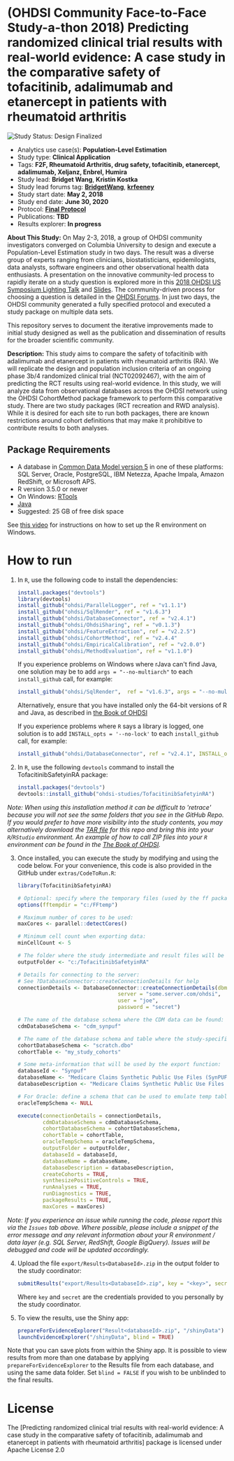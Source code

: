 (OHDSI Community Face-to-Face Study-a-thon 2018) Predicting randomized clinical trial results with real-world evidence: A case study in the comparative safety of tofacitinib, adalimumab and etanercept in patients with rheumatoid arthritis
=============

<img src="https://img.shields.io/badge/Study%20Status-Design%20Finalized-brightgreen.svg" alt="Study Status: Design Finalized">

- Analytics use case(s): **Population-Level Estimation**
- Study type: **Clinical Application**
- Tags: **F2F, Rheumatoid Arthritis, drug safety, tofacitinib, etanercept, adalimumab, Xeljanz, Enbrel, Humira**
- Study lead: **Bridget Wang**, **Kristin Kostka**
- Study lead forums tag: **[BridgetWang](https://forums.ohdsi.org/u/BridgetWang)**, **[krfeeney](https://forums.ohdsi.org/u/krfeeney)**
- Study start date: **May 2, 2018**
- Study end date: **June 30, 2020**
- Protocol: **[Final Protocol](https://github.com/ohdsi-studies/TofacitinibSafetyinRA/blob/master/Overall%20Documentation/OHDSI%20F2F%20protocol%20v2.2.docx)** 
- Publications: **TBD**
- Results explorer: **In progress**

**About This Study:**
On May 2-3, 2018, a group of OHDSI community investigators converged on Columbia University to design and execute a Population-Level Estimation study in two days. The result was a diverse group of experts ranging from clinicians, biostatisticians, epidemilogists, data analysts, software engineers and other observational health data enthusiasts. A presentation on the innovative community-led process to rapidly iterate on a study question is explored more in this [2018 OHDSI US Symposium Lighting Talk](https://www.youtube.com/watch?v=ybKFFAP5Gl0) and [Slides](https://www.ohdsi.org/wp-content/uploads/2018/10/OHDSI-LightningTalk2018-FeeneyKostka.pdf). The community-driven process for choosing a question is detailed in the [OHDSI Forums](https://forums.ohdsi.org/t/ohdsi-face-to-face-at-columbia-may2-3-community-study-a-thon/4008). In just two days, the OHDSI community generated a fully specified protocol and executed a study package on multiple data sets.

This repository serves to document the iterative improvements made to initial study designed as well as the publication and dissemination of results for the broader scientific community. 

**Description:**
This study aims to compare the safety of tofacitinib with adalimumab and etanercept in patients with rheumatoid arthritis (RA). We will replicate the design and population inclusion criteria of an ongoing phase 3b/4 randomized clinical trial (NCT02092467), with the aim of predicting the RCT results using real-world evidence. In this study, we will analyze data from observational databases across the OHDSI network using the OHDSI CohortMethod package framework to perform this comparative study. There are two study packages (RCT recreation and RWD analysis). While it is desired for each site to run both packages, there are known restrictions around cohort definitions that may make it prohibitive to contribute results to both analyses.

## Package Requirements
- A database in [Common Data Model version 5](https://github.com/OHDSI/CommonDataModel) in one of these platforms: SQL Server, Oracle, PostgreSQL, IBM Netezza, Apache Impala, Amazon RedShift, or Microsoft APS.
- R version 3.5.0 or newer
- On Windows: [RTools](http://cran.r-project.org/bin/windows/Rtools/)
- [Java](http://java.com)
- Suggested: 25 GB of free disk space

See [this video](https://youtu.be/K9_0s2Rchbo) for instructions on how to set up the R environment on Windows.

How to run
==========

1. In `R`, use the following code to install the dependencies:

	```r
	install.packages("devtools")
	library(devtools)
	install_github("ohdsi/ParallelLogger", ref = "v1.1.1")
	install_github("ohdsi/SqlRender", ref = "v1.6.3")
	install_github("ohdsi/DatabaseConnector", ref = "v2.4.1")
	install_github("ohdsi/OhdsiSharing", ref = "v0.1.3")
	install_github("ohdsi/FeatureExtraction", ref = "v2.2.5")
	install_github("ohdsi/CohortMethod", ref = "v2.4.4"
	install_github("ohdsi/EmpiricalCalibration", ref = "v2.0.0")
	install_github("ohdsi/MethodEvaluation", ref = "v1.1.0")
	```

	If you experience problems on Windows where rJava can't find Java, one solution may be to add `args = "--no-multiarch"` to each `install_github` call, for example:
	
	```r
	install_github("ohdsi/SqlRender",  ref = "v1.6.3", args = "--no-multiarch")
	```
	
	Alternatively, ensure that you have installed only the 64-bit versions of R and Java, as described in [the Book of OHDSI](https://ohdsi.github.io/TheBookOfOhdsi/OhdsiAnalyticsTools.html#installR)
  
  	If you experience problems where `R` says a library is logged, one solution is to add `INSTALL_opts = '--no-lock'` to each `install_github` call, for example:
	
	```r
	install_github("ohdsi/DatabaseConnector", ref = "v2.4.1", INSTALL_opts = '--no-lock')
	```
	
2. In `R`, use the following `devtools` command to install the TofacitinibSafetyinRA package:

	```r
	install.packages("devtools")
	devtools::install_github("ohdsi-studies/TofacitinibSafetyinRA")
	```

*Note: When using this installation method it can be difficult to 'retrace' because you will not see the same folders that you see in the GitHub Repo. If you would prefer to have more visibility into the study contents, you may alternatively download the [TAR file](https://github.com/ohdsi-studies/TofacitinibSafetyinRA/archive/master.zip) for this repo and bring this into your `R`/`RStudio` environment. An example of how to call ZIP files into your `R` environment can be found in the [The Book of OHDSI](https://ohdsi.github.io/TheBookOfOhdsi/PopulationLevelEstimation.html#running-the-study-package).*
  
3. Once installed, you can execute the study by modifying and using the code below. For your convenience, this code is also provided in the GitHub under `extras/CodeToRun.R`:

	```r
	library(TofacitinibSafetyinRA)
	
	# Optional: specify where the temporary files (used by the ff package) will be created:
	options(fftempdir = "c:/FFtemp")
	
	# Maximum number of cores to be used:
	maxCores <- parallel::detectCores()
	
	# Minimum cell count when exporting data:
	minCellCount <- 5
	
	# The folder where the study intermediate and result files will be written:
	outputFolder <- "c:/TofacitinibSafetyinRA"
	
	# Details for connecting to the server:
	# See ?DatabaseConnector::createConnectionDetails for help
	connectionDetails <- DatabaseConnector::createConnectionDetails(dbms = "postgresql",
									server = "some.server.com/ohdsi",
									user = "joe",
									password = "secret")
	
	# The name of the database schema where the CDM data can be found:
	cdmDatabaseSchema <- "cdm_synpuf"
	
	# The name of the database schema and table where the study-specific cohorts will be instantiated:
	cohortDatabaseSchema <- "scratch.dbo"
	cohortTable <- "my_study_cohorts"
	
	# Some meta-information that will be used by the export function:
	databaseId <- "Synpuf"
	databaseName <- "Medicare Claims Synthetic Public Use Files (SynPUFs)"
	databaseDescription <- "Medicare Claims Synthetic Public Use Files (SynPUFs) were created to allow interested parties to gain familiarity using Medicare claims data while protecting beneficiary privacy. These files are intended to promote development of software and applications that utilize files in this format, train researchers on the use and complexities of Centers for Medicare and Medicaid Services (CMS) claims, and support safe data mining innovations. The SynPUFs were created by combining randomized information from multiple unique beneficiaries and changing variable values. This randomization and combining of beneficiary information ensures privacy of health information."
	
	# For Oracle: define a schema that can be used to emulate temp tables:
	oracleTempSchema <- NULL
	
	execute(connectionDetails = connectionDetails,
            cdmDatabaseSchema = cdmDatabaseSchema,
            cohortDatabaseSchema = cohortDatabaseSchema,
            cohortTable = cohortTable,
            oracleTempSchema = oracleTempSchema,
            outputFolder = outputFolder,
            databaseId = databaseId,
            databaseName = databaseName,
            databaseDescription = databaseDescription,
            createCohorts = TRUE,
            synthesizePositiveControls = TRUE,
            runAnalyses = TRUE,
            runDiagnostics = TRUE,
            packageResults = TRUE,
            maxCores = maxCores)
	```
*Note: If you experience an issue while running the code, please report this via the ```Issues``` tab above. Where possible, please include a snippet of the error message and any relevant information about your R environment / data layer (e.g. SQL Server, RedShift, Google BigQuery). Issues will be debugged and code will be updated accordingly.*

4. Upload the file ```export/Results<DatabaseId>.zip``` in the output folder to the study coordinator:

	```r
	submitResults("export/Results<DatabaseId>.zip", key = "<key>", secret = "<secret>")
	```
	
	Where ```key``` and ```secret``` are the credentials provided to you personally by the study coordinator.
		
5. To view the results, use the Shiny app:

	```r
	prepareForEvidenceExplorer("Result<databaseId>.zip", "/shinyData")
	launchEvidenceExplorer("/shinyData", blind = TRUE)
	```
  
  Note that you can save plots from within the Shiny app. It is possible to view results from more than one database by applying `prepareForEvidenceExplorer` to the Results file from each database, and using the same data folder. Set `blind = FALSE` if you wish to be unblinded to the final results.



License
=======

The [Predicting randomized clinical trial results with real-world evidence: A case study in the comparative safety of tofacitinib, adalimumab and etanercept in patients with rheumatoid arthritis] package is licensed under Apache License 2.0
